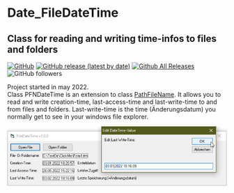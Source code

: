# Date_FileDateTime  
## Class for reading and writing time-infos to files and folders  

[![GitHub](https://img.shields.io/github/license/OlimilO1402/Date_FileDateTime?style=plastic)](https://github.com/OlimilO1402/Date_FileDateTime/blob/master/LICENSE) 
[![GitHub release (latest by date)](https://img.shields.io/github/v/release/OlimilO1402/Date_FileDateTime?style=plastic)](https://github.com/OlimilO1402/Date_FileDateTime/releases/latest)
[![Github All Releases](https://img.shields.io/github/downloads/OlimilO1402/Date_FileDateTime/total.svg)](https://github.com/OlimilO1402/Date_FileDateTime/releases/download/v2023.6.9/FileDateTime_v2023.6.9.zip)
![GitHub followers](https://img.shields.io/github/followers/OlimilO1402?style=social)

Project started in may 2022.  
Class PFNDateTime is an extension to class [PathFileName](https://github.com/OlimilO1402/IO_PathFileName/blob/main/Classes/PathFileName.cls).
It allows you to read and write creation-time, last-access-time and last-write-time to and from files and folders. 
Last-write-time is the time (Änderungsdatum) you normally get to see in your windows file explorer.  

![FileDateTime Image](Resources/FileDateTime.png "FileDateTime Image")